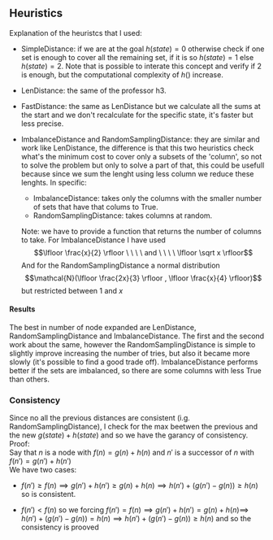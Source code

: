 ## Heuristics ##
Explanation of the heuristcs that I used:
* SimpleDistance: if we are at the goal $h(state) = 0$ otherwise check if one set is enough to cover all the remaining set, if it is so $h(state) = 1$ else $h(state) = 2$. Note that is possible to interate this concept and verify if $2$ is enough, but the computational complexity of $h()$ increase. 
* LenDistance: the same of the professor h3.
* FastDistance: the same as LenDistance but we calculate all the sums at the start and we don't recalculate for the specific state, it's faster but less precise.
* ImbalanceDistance and RandomSamplingDistance: they are similar and work like LenDistance, the difference is that this two heuristics check what's the minimum cost to cover only a subsets of the 'column', so not to solve the problem but only to solve a part of that, this could be usefull because since we sum the lenght using less column we reduce these lenghts. In specific:
    * ImbalanceDistance: takes only the columns with the smaller number of sets that have that colums to True.
    * RandomSamplingDistance: takes columns at random.

    Note: we have to provide a function that returns the number of columns to take. For ImbalanceDistance I have used $$\lfloor \frac{x}{2} \rfloor \ \ \ \ and \ \ \ \ \lfloor \sqrt x \rfloor$$ And for the RandomSamplingDistance a normal distribution  $$\mathcal{N}(\lfloor \frac{2x}{3} \rfloor , \lfloor \frac{x}{4} \rfloor)$$ but restricted between $1$ and $x$

#### Results ####
The best in number of node expanded are LenDistance, RandomSamplingDistance and ImbalanceDistance. The first and the second work about the same, however the RandomSamplingDistance is simple to slightly improve increasing the number of tries, but also it became more slowly (it's possible to find a good trade off). ImbalanceDistance performs better if the sets are imbalanced, so there are some columns with less True than others.

### Consistency ###
Since no all the previous distances are consistent (i.g. RandomSamplingDistance), I check for the max beetwen the previous and the new $g(state) + h(state)$ and so we have the garancy of consistency.<br />
Proof:<br />
Say that $n$  is a node with $f(n) = g(n) + h(n)$ and $n'$ is a successor of $n$ with $f(n') = g(n') + h(n')$ <br />
We have two cases:
* $f(n') \ge f(n) \implies g(n') + h(n') \ge g(n) + h(n)  \implies h(n') + (g(n') - g(n)) \ge h(n)$ so is consistent.

* $f(n') \lt f(n)$ so we forcing $f(n') = f(n) \implies g(n') + h(n') = g(n) + h(n) \implies$ $h(n') + (g(n') - g(n)) = h(n) \implies h(n') + (g(n') - g(n)) \ge h(n)$ and so the consistency is prooved
